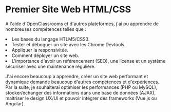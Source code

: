 # Premier Site Web HTML/CSS
A l'aide d'OpenClassrooms et d'autres plateformes, j'ai pu apprendre de nombreuses compétences telles que :
<li>Les bases du langage HTLM5/CSS3.
<li>Tester et déboguer un site avec les Chrome Devtools.
<li>Appliquer la responsivitée.
<li>Comment déployer un site web.
<li>L'importance d'avoir un référencement (SEO), une license et un système sécuriser avec une maintenance régulière.

J'ai encore beaucoup a apprendre, créer un site web performant et dynamique demande beaucoup d'autres compétences et d'expériences.
<br>Par la suite, je souhaiterai optimiser les performances (PHP ou MySQL), stocker/échanger des informations dans une base de données (AJAX), maitriser le design UX/UI et pouvoir intégrer des frameworks (Vue.js ou Angular).
